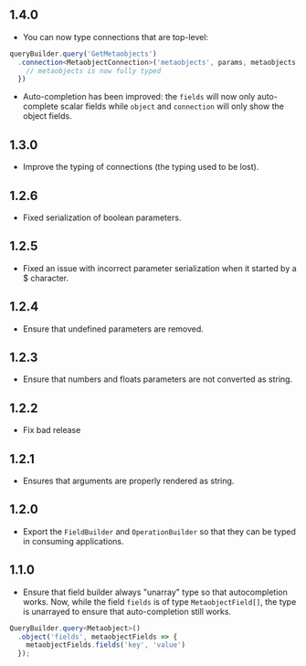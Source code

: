 ## 1.4.0

* You can now type connections that are top-level:

```ts
queryBuilder.query('GetMetaobjects')
  .connection<MetaobjectConnection>('metaobjects', params, metaobjects => {
    // metaobjects is now fully typed
  })
```

* Auto-completion has been improved: the `fields` will now only auto-complete scalar fields while `object` and `connection` will only show the object fields.

## 1.3.0

* Improve the typing of connections (the typing used to be lost).

## 1.2.6

* Fixed serialization of boolean parameters.

## 1.2.5

* Fixed an issue with incorrect parameter serialization when it started by a $ character.

## 1.2.4

* Ensure that undefined parameters are removed.

## 1.2.3

* Ensure that numbers and floats parameters are not converted as string.

## 1.2.2

* Fix bad release

## 1.2.1

* Ensures that arguments are properly rendered as string.

## 1.2.0

* Export the `FieldBuilder` and `OperationBuilder` so that they can be typed in consuming applications.

## 1.1.0

* Ensure that field builder always "unarray" type so that autocompletion works. Now, while the field `fields` is of
type `MetaobjectField[]`, the type is unarrayed to ensure that auto-completion still works.

```ts
QueryBuilder.query<Metaobject>()
  .object('fields', metaobjectFields => {
    metaobjectFields.fields('key', 'value')
  });
```